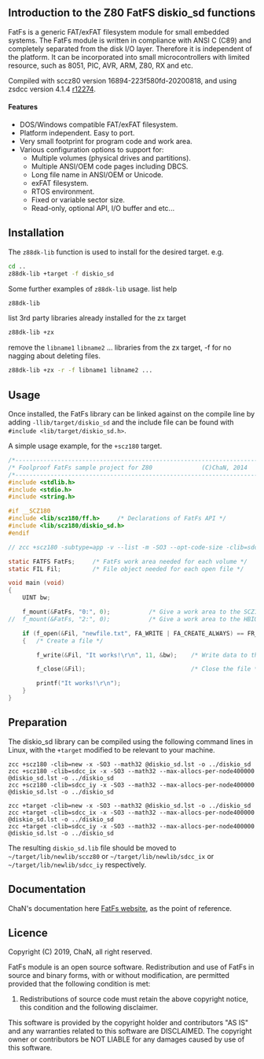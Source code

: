## Introduction to the Z80 FatFS diskio_sd functions

FatFs is a generic FAT/exFAT filesystem module for small embedded systems. The FatFs module is written in compliance with ANSI C (C89) and completely separated from the disk I/O layer. Therefore it is independent of the platform. It can be incorporated into small microcontrollers with limited resource, such as 8051, PIC, AVR, ARM, Z80, RX and etc.

Compiled with sccz80 version 16894-223f580fd-20200818, and using zsdcc version 4.1.4 [r12274](https://sourceforge.net/p/sdcc/code/12274/log/?path=/trunk/sdcc).

#### Features
<ul>
 <li>DOS/Windows compatible FAT/exFAT filesystem.</li>
 <li>Platform independent. Easy to port.</li>
 <li>Very small footprint for program code and work area.</li>
 <li>Various configuration options to support for:
  <ul>
   <li>Multiple volumes (physical drives and partitions).</li>
   <li>Multiple ANSI/OEM code pages including DBCS.</li>
   <li>Long file name in ANSI/OEM or Unicode.</li>
   <li>exFAT filesystem.</li>
   <li>RTOS environment.</li>
   <li>Fixed or variable sector size.</li>
   <li>Read-only, optional API, I/O buffer and etc...</li>
  </ul>
 </li>
</ul>

## Installation

The `z88dk-lib` function is used to install for the desired target. e.g.

```bash
cd ..
z88dk-lib +target -f diskio_sd
```

Some further examples of `z88dk-lib` usage.
list help
```bash
z88dk-lib
```
list 3rd party libraries already installed for the zx target
```bash
z88dk-lib +zx
```
remove the `libname1` `libname2` ... libraries from the zx target, -f for no nagging about deleting files.
```bash
z88dk-lib +zx -r -f libname1 libname2 ...
```

## Usage

Once installed, the FatFs library can be linked against on the compile line by adding `-llib/target/diskio_sd` and the include file can be found with `#include <lib/target/diskio_sd.h>`.

A simple usage example, for the `+scz180` target.

```c
/*----------------------------------------------------------------------*/
/* Foolproof FatFs sample project for Z80              (C)ChaN, 2014    */
/*----------------------------------------------------------------------*/
#include <stdlib.h>
#include <stdio.h>
#include <string.h>

#if __SCZ180
#include <lib/scz180/ff.h>     /* Declarations of FatFs API */
#include <lib/scz180/diskio_sd.h> 
#endif

// zcc +scz180 -subtype=app -v --list -m -SO3 --opt-code-size -clib=sdcc_iy  -llib/scz180/diskio_sd -llib/scz180/ff --max-allocs-per-node200000 ff_main.c -o ff_main -create-app

static FATFS FatFs;		/* FatFs work area needed for each volume */
static FIL Fil;			/* File object needed for each open file */

void main (void)
{
	UINT bw;

	f_mount(&FatFs, "0:", 0);	        /* Give a work area to the SCZ180 default SD drive 0/1 */
//  f_mount(&FatFs, "2:", 0);	        /* Give a work area to the HBIOS SD0 */

	if (f_open(&Fil, "newfile.txt", FA_WRITE | FA_CREATE_ALWAYS) == FR_OK)
	{	/* Create a file */

		f_write(&Fil, "It works!\r\n", 11, &bw);	/* Write data to the file */

		f_close(&Fil);								/* Close the file */

		printf("It works!\r\n");
	}
}

```

## Preparation

The diskio_sd library can be compiled using the following command lines in Linux, with the `+target` modified to be relevant to your machine.

```
zcc +scz180 -clib=new -x -SO3 --math32 @diskio_sd.lst -o ../diskio_sd
zcc +scz180 -clib=sdcc_ix -x -SO3 --math32 --max-allocs-per-node400000 @diskio_sd.lst -o ../diskio_sd
zcc +scz180 -clib=sdcc_iy -x -SO3 --math32 --max-allocs-per-node400000 @diskio_sd.lst -o ../diskio_sd
```
```
zcc +target -clib=new -x -SO3 --math32 @diskio_sd.lst -o ../diskio_sd
zcc +target -clib=sdcc_ix -x -SO3 --math32 --max-allocs-per-node400000 @diskio_sd.lst -o ../diskio_sd
zcc +target -clib=sdcc_iy -x -SO3 --math32 --max-allocs-per-node400000 @diskio_sd.lst -o ../diskio_sd
```
The resulting `diskio_sd.lib` file should be moved to `~/target/lib/newlib/sccz80` or `~/target/lib/newlib/sdcc_ix` or `~/target/lib/newlib/sdcc_iy` respectively.

## Documentation

ChaN's documentation here [FatFs website](http://elm-chan.org/fsw/ff/00index_e.html), as the point of reference.

## Licence

Copyright (C) 2019, ChaN, all right reserved.

FatFs module is an open source software. Redistribution and use of FatFs in source and binary forms, with or without modification, are permitted provided that the following condition is met:

1. Redistributions of source code must retain the above copyright notice, this condition and the following disclaimer.

This software is provided by the copyright holder and contributors "AS IS" and any warranties related to this software are DISCLAIMED. The copyright owner or contributors be NOT LIABLE for any damages caused by use of this software.
